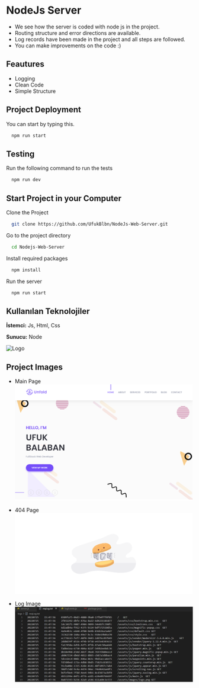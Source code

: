 
# NodeJs Server

- We see how the server is coded with node js in the project.
- Routing structure and error directions are available.
- Log records have been made in the project and all steps are followed.
- You can make improvements on the code :)

## Feautures

- Logging
- Clean Code
- Simple Structure

  
## Project Deployment

You can start by typing this.

```bash
  npm run start
```

  
## Testing

Run the following command to run the tests

```bash
  npm run dev
```

  
## Start Project in your Computer

Clone the Project

```bash
  git clone https://github.com/UfukBlbn/NodeJs-Web-Server.git
```

Go to the project directory

```bash
  cd Nodejs-Web-Server
```

Install required packages

```bash
  npm install
```

Run the server

```bash
  npm run start
```

  
## Kullanılan Teknolojiler

**İstemci:** Js, Html, Css

**Sunucu:** Node

  
![Logo](https://upload.wikimedia.org/wikipedia/commons/thumb/7/7e/Node.js_logo_2015.svg/2560px-Node.js_logo_2015.svg.png)

    
## Project Images

- Main Page
![Uygulama Ekran Görüntüsü](https://raw.githubusercontent.com/UfukBlbn/NodeJs-Web-Server/main/projectImages/mainpage.png)

- 404 Page  
![Uygulama Ekran Görüntüsü](https://raw.githubusercontent.com/UfukBlbn/NodeJs-Web-Server/main/projectImages/404.png)

- Log Image
![Uygulama Ekran Görüntüsü](https://raw.githubusercontent.com/UfukBlbn/NodeJs-Web-Server/main/projectImages/log.png)

